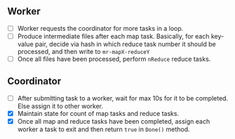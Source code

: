 ## Worker 
- [ ] Worker requests the coordinator for more tasks in a loop.
- [ ] Produce intermediate files after each map task. Basically, for each key-value pair, decide via hash in which reduce task number it should be processed, and then write to `mr-mapX-reduceY`
- [ ] Once all files have been processed, perform `nReduce` reduce tasks.

## Coordinator
- [ ] After submitting task to a worker, wait for max 10s for it to be completed. Else assign it to other worker.
- [x] Maintain state for count of map tasks and reduce tasks.
- [x] Once all map and reduce tasks have been completed, assign each worker a task to exit and then return `true` in `Done()` method.